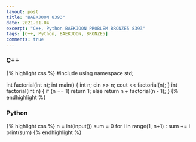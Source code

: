 ```yaml
---
layout: post
title: "BAEKJOON 8393"
date: 2021-01-04
excerpt: "C++, Python BAEKJOON PROBLEM BRONZE5 8393"
tags: [C++, Python, BAEKJOON, BRONZE5]
comments: true
---
```

### C++ 
{% highlight css %} 
#include <iostream>
using namespace std;

int factorial(int n);
int main()
{
	int n;
	cin >> n;
	cout << factorial(n);
}
int factorial(int n)
{
	if (n == 1) return 1;
	else return n + factorial(n - 1);
}
{% endhighlight %}

### Python
{% highlight css %}
n = int(input())
sum = 0
for i in range(1, n+1) :
    sum += i
print(sum)
{% endhighlight %}
